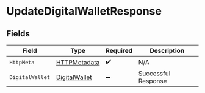 # UpdateDigitalWalletResponse


## Fields

| Field                                                     | Type                                                      | Required                                                  | Description                                               |
| --------------------------------------------------------- | --------------------------------------------------------- | --------------------------------------------------------- | --------------------------------------------------------- |
| `HttpMeta`                                                | [HTTPMetadata](../../Models/Components/HTTPMetadata.md)   | :heavy_check_mark:                                        | N/A                                                       |
| `DigitalWallet`                                           | [DigitalWallet](../../Models/Components/DigitalWallet.md) | :heavy_minus_sign:                                        | Successful Response                                       |